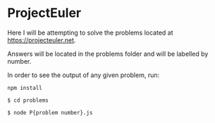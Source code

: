 # ProjectEuler

Here I will be attempting to solve the problems located at https://projecteuler.net.

Answers will be located in the problems folder and will be labelled by number.

In order to see the output of any given problem, run:

`npm install`

`$ cd problems`

`$ node P{problem number}.js`
